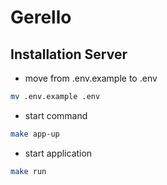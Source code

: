 # Gerello

## Installation Server
- move from .env.example to .env
```sh
mv .env.example .env
```
- start command
```sh
make app-up
```

- start application
```sh
make run
```